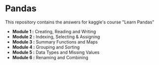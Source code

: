 # Pandas
This repository contains the answers for kaggle's  course "Learn Pandas"

<ul>
  <li><b>Module 1 :</b> Creating, Reading and Writing</li>
  <li><b>Module 2 :</b> Indexing, Selecting & Assigning</li>
  <li><b>Module 3 :</b> Summary Functions and Maps</li>
  <li><b>Module 4 :</b> Grouping and Sorting</li>
  <li><b>Module 5 :</b> Data Types and Missing Values</li>
  <li><b>Module 6 :</b> Renaming and Combining</li>
</ul>
